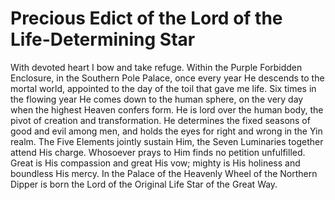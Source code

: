 # Precious Edict of the Lord of the Life-Determining Star

With devoted heart I bow and take refuge. Within the Purple Forbidden Enclosure, in the Southern Pole Palace, once every year He descends to the mortal world, appointed to the day of the toil that gave me life. Six times in the flowing year He comes down to the human sphere, on the very day when the highest Heaven confers form. He is lord over the human body, the pivot of creation and transformation. He determines the fixed seasons of good and evil among men, and holds the eyes for right and wrong in the Yin realm. The Five Elements jointly sustain Him, the Seven Luminaries together attend His charge. Whosoever prays to Him finds no petition unfulfilled. Great is His compassion and great His vow; mighty is His holiness and boundless His mercy. In the Palace of the Heavenly Wheel of the Northern Dipper is born the Lord of the Original Life Star of the Great Way.
